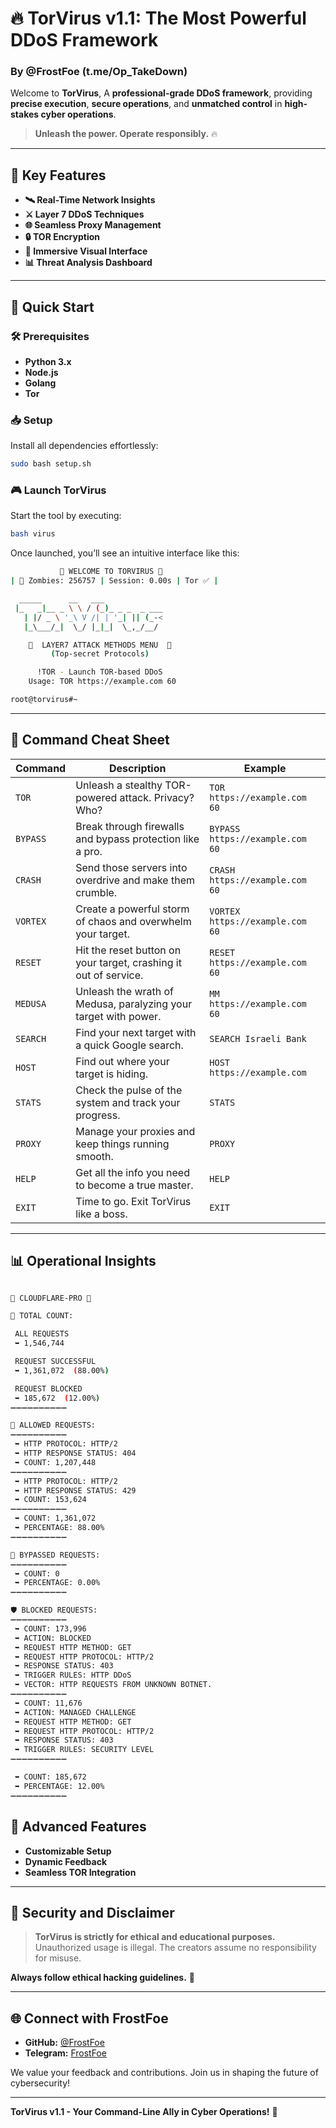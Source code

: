 # 🔥 **TorVirus v1.1: The Most Powerful DDoS Framework**

### **By @FrostFoe (t.me/Op_TakeDown)**

Welcome to **TorVirus**, A **professional-grade DDoS framework**, providing **precise execution**, **secure operations**, and **unmatched control** in **high-stakes cyber operations**.

> **Unleash the power. Operate responsibly.** 🔥

---

## 🌟 **Key Features**

- **🛰️ Real-Time Network Insights**
- **⚔️ Layer 7 DDoS Techniques**
- **🌐 Seamless Proxy Management**
- **🔒 TOR Encryption**
- **🚀 Immersive Visual Interface**
- **📊 Threat Analysis Dashboard**

---

## 🚀 **Quick Start**

### 🛠️ **Prerequisites**
- **Python 3.x**
- **Node.js**
- **Golang**
- **Tor**

### 📥 **Setup**
Install all dependencies effortlessly:

```bash
sudo bash setup.sh
```

### 🎮 **Launch TorVirus**
Start the tool by executing:

```bash
bash virus
```

Once launched, you’ll see an intuitive interface like this:

```bash
           🚨 WELCOME TO TORVIRUS 🚨
| 🔐 Zombies: 256757 | Session: 0.00s | Tor ✅ |

  _____      __   ___
 |_   _|__ _ \ \ / (_)_ _ _  _ ___
   | |/ _ \ '_\ V /| | '_| || (_-<
   |_\___/_|  \_/ |_|_|  \_,_/__/

    🚨  LAYER7 ATTACK METHODS MENU  🚨
         (Top-secret Protocols)

      !TOR - Launch TOR-based DDoS
    Usage: TOR https://example.com 60

root@torvirus#~
```

---

## 📝 **Command Cheat Sheet**

| **Command**    | **Description**                                                  | **Example**                        |
|----------------|------------------------------------------------------------------|------------------------------------|
| `TOR`          | Unleash a stealthy TOR-powered attack. Privacy? Who?             | `TOR https://example.com 60`       |
| `BYPASS`       | Break through firewalls and bypass protection like a pro.        | `BYPASS https://example.com 60`    |
| `CRASH`        | Send those servers into overdrive and make them crumble.         | `CRASH https://example.com 60`     |
| `VORTEX`       | Create a powerful storm of chaos and overwhelm your target.      | `VORTEX https://example.com 60`    |
| `RESET`        | Hit the reset button on your target, crashing it out of service. | `RESET https://example.com 60`     |
| `MEDUSA`       | Unleash the wrath of Medusa, paralyzing your target with power.  | `MM https://example.com 60`        |
| `SEARCH`       | Find your next target with a quick Google search.                | `SEARCH Israeli Bank`              |
| `HOST`         | Find out where your target is hiding.                            | `HOST https://example.com`         |
| `STATS`        | Check the pulse of the system and track your progress.           | `STATS`                            |
| `PROXY`        | Manage your proxies and keep things running smooth.              | `PROXY`                            |
| `HELP`         | Get all the info you need to become a true master.               | `HELP`                             |
| `EXIT`         | Time to go. Exit TorVirus like a boss.                           | `EXIT`                             |

---

## 📊 **Operational Insights**

```bash

👑 CLOUDFLARE-PRO 👑

🦄 TOTAL COUNT:

 ALL REQUESTS
 ➥ 1,546,744

 REQUEST SUCCESSFUL
 ➥ 1,361,072  (88.00%)

 REQUEST BLOCKED
 ➥ 185,672  (12.00%)
➖➖➖➖➖➖➖➖➖➖

🔫 ALLOWED REQUESTS:
➖➖➖➖➖➖➖➖➖➖
 ➥ HTTP PROTOCOL: HTTP/2
 ➥ HTTP RESPONSE STATUS: 404
 ➥ COUNT: 1,207,448
➖➖➖➖➖➖➖➖➖➖
 ➥ HTTP PROTOCOL: HTTP/2
 ➥ HTTP RESPONSE STATUS: 429
 ➥ COUNT: 153,624
➖➖➖➖➖➖➖➖➖➖
 ➥ COUNT: 1,361,072
 ➥ PERCENTAGE: 88.00%
➖➖➖➖➖➖➖➖➖➖

🚁 BYPASSED REQUESTS:
➖➖➖➖➖➖➖➖➖➖
 ➥ COUNT: 0
 ➥ PERCENTAGE: 0.00%
➖➖➖➖➖➖➖➖➖➖

🛡 BLOCKED REQUESTS:
➖➖➖➖➖➖➖➖➖➖
 ➥ COUNT: 173,996
 ➥ ACTION: BLOCKED
 ➥ REQUEST HTTP METHOD: GET
 ➥ REQUEST HTTP PROTOCOL: HTTP/2
 ➥ RESPONSE STATUS: 403
 ➥ TRIGGER RULES: HTTP DDoS
 ➥ VECTOR: HTTP REQUESTS FROM UNKNOWN BOTNET.
➖➖➖➖➖➖➖➖➖➖
 ➥ COUNT: 11,676
 ➥ ACTION: MANAGED CHALLENGE
 ➥ REQUEST HTTP METHOD: GET
 ➥ REQUEST HTTP PROTOCOL: HTTP/2
 ➥ RESPONSE STATUS: 403
 ➥ TRIGGER RULES: SECURITY LEVEL
➖➖➖➖➖➖➖➖➖➖

 ➥ COUNT: 185,672
 ➥ PERCENTAGE: 12.00%
➖➖➖➖➖➖➖➖➖➖

```

## 🌌 **Advanced Features**

- **Customizable Setup**
- **Dynamic Feedback**
- **Seamless TOR Integration**

---

## 🔐 **Security and Disclaimer**

> **TorVirus is strictly for ethical and educational purposes.**  
> Unauthorized usage is illegal. The creators assume no responsibility for misuse.

**Always follow ethical hacking guidelines.** 🚨

---

## 🌐 **Connect with FrostFoe**

- **GitHub:** [@FrostFoe](https://github.com/FrostFoe)  
- **Telegram:** [FrostFoe](https://t.me/FrostFoe)

We value your feedback and contributions. Join us in shaping the future of cybersecurity!

---

**TorVirus v1.1 - Your Command-Line Ally in Cyber Operations!** 🚀